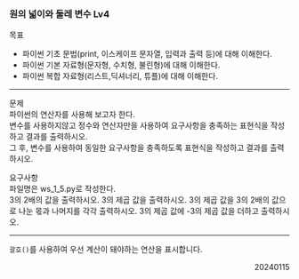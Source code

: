 ### 원의 넓이와 둘레 변수 Lv4
목표  
- 파이썬 기초 문법(print, 이스케이프 문자열, 입력과 출력 등)에 대해 이해한다.
- 파이썬 기본 자료형(문자형, 수치형, 불린형)에 대해 이해한다.
- 파이썬 복합 자료형(리스트,딕셔너리, 튜플)에 대해 이해한다.
---
문제  
파이썬의 연산자를 사용해 보고자 한다.  
변수를 사용하지않고 정수와 연산자만을 사용하여 요구사항을 충족하는 표현식을 작성하고 결과를 출력하시오.  
그 후, 변수를 사용하여 동일한 요구사항을 충족하도록 표현식을 작성하고 결과를 출력하시오.    

요구사항  
파일명은 ws_1_5.py로 작성한다.  
3의 2배의 값을 출력하시오.
3의 제곱 값을 출력하시오.
3의 제곱 값을 3의 2배의 값으로 나눈 몫과 나머지를 각각 출력하시오.
3의 제곱 값에 -3의 제곱 값을 더하고 출력하시오.

---
`괄호()`를 사용하여 우선 계산이 돼야하는 연산을 표시합니다.
<div style="text-align: right">20240115</div>
